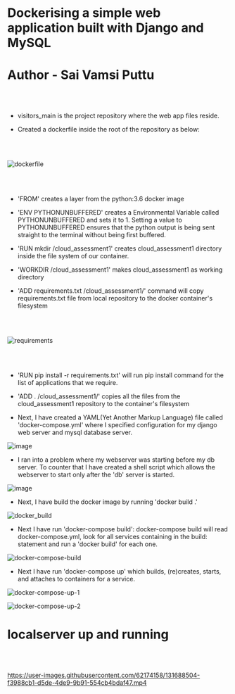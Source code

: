 # Dockerising a simple web application built with Django and MySQL
# Author - Sai Vamsi Puttu
<p1>
<br/><br/>
  <section>
    
- visitors_main is the project repository where the web app files reside.
    
- Created a dockerfile inside the root of the repository as below:
    
  </section>
 <br/><br/> 

![dockerfile](https://user-images.githubusercontent.com/62174158/131689024-f92040b6-bdc7-47a7-b6c6-0b9b69db7676.png)
  
<br/><br/>
<section>
  
- 'FROM' creates a layer from the python:3.6 docker image
  
- 'ENV PYTHONUNBUFFERED' creates a Environmental Variable called PYTHONUNBUFFERED and sets it to 1. Setting a value to PYTHONUNBUFFERED ensures that the python output is being sent straight to the terminal without being first buffered.
  
- 'RUN mkdir /cloud_assessment1' creates cloud_assessment1 directory inside the file system of our container.
  
- 'WORKDIR /cloud_assessment1' makes cloud_assessment1 as working directory
  
- 'ADD requirements.txt /cloud_assessment1/' command will copy requirements.txt file from local repository to the docker container's filesystem
  
  </section>
<br/><br/>

![requirements](https://user-images.githubusercontent.com/62174158/131689961-94b401a7-7183-4192-a2a5-a9c871a7c148.png)

 <br/><br/>

<section>
  
- 'RUN pip install -r requirements.txt' will run pip install command for the list of applications that we require.

- 'ADD . /cloud_assessment1/' copies all the files from the cloud_assessment1 repository to the container's filesystem

- Next, I have created a YAML(Yet Another Markup Language) file called 'docker-compose.yml' where I specified configuration for
my django web server and mysql database server.
  
  </section>

![image](https://user-images.githubusercontent.com/62174158/131687417-eb469641-594c-47d9-9d9a-77e53d5aaf2f.png)

 
- I ran into a problem where my webserver was starting before my db server. To counter that I have created a shell script which
allows the webserver to start only after the 'db' server is started.
  
![image](https://user-images.githubusercontent.com/62174158/131687552-fb34efbd-2d09-454e-977b-3b500cda9eca.png)

  
- Next, I have build the docker image by running 'docker build .'
  
![docker_build](https://user-images.githubusercontent.com/62174158/131687700-e9822ce0-4765-4ca6-9ec0-ba8884ad2462.png)

- Next I have run 'docker-compose build': docker-compose build will read docker-compose.yml, look for all services containing in the build: 
statement and run a 'docker build' for each one.
  
![docker-compose-build](https://user-images.githubusercontent.com/62174158/131687787-c0b33928-2743-4356-8ee4-b79754f302cb.png)

- Next I have run 'docker-compose up' which builds, (re)creates, starts, and attaches to containers for a service.
  
![docker-compose-up-1](https://user-images.githubusercontent.com/62174158/131687948-99dc5d4a-eda7-4b02-8c68-01b19189f96c.png)

  
![docker-compose-up-2](https://user-images.githubusercontent.com/62174158/131687959-4066a600-40df-4af6-8cf6-bdcb03a41435.png)

  
  <h1 align:"center"> localserver up and running</h1>
<br/><br/>  

https://user-images.githubusercontent.com/62174158/131688504-f3988cb1-d5de-4de9-9b91-554cb4bdaf47.mp4


</p1>

